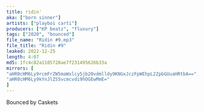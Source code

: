 ```yaml
---
title: ridin'
aka: ["born sinner"]
artists: ["playboi carti"]
producers: ["KP beatz", "fluxury"]
tags: ["2020", "bounced"]
file_name: "Ridin #9.mp3"
file_title: "Ridin #9"
leaked: 2022-12-25
length: 4:07
md5: 1fc4c82a1105728ae7f231495626b33a
mirrors: [
"aHR0cHM6Ly9rcmFrZW5maWxlcy5jb20vdmlldy9KNGxJczFpWEhpL2ZpbGUuaHRtbA==",
"aHR0cHM6Ly9kYnJlZS5vcmcvdi9hOGEwMmE="
]
---
```

Bounced by Caskets
